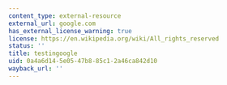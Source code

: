 ```yaml
---
content_type: external-resource
external_url: google.com
has_external_license_warning: true
license: https://en.wikipedia.org/wiki/All_rights_reserved
status: ''
title: testingoogle
uid: 0a4a6d14-5e05-47b8-85c1-2a46ca842d10
wayback_url: ''
---
```

